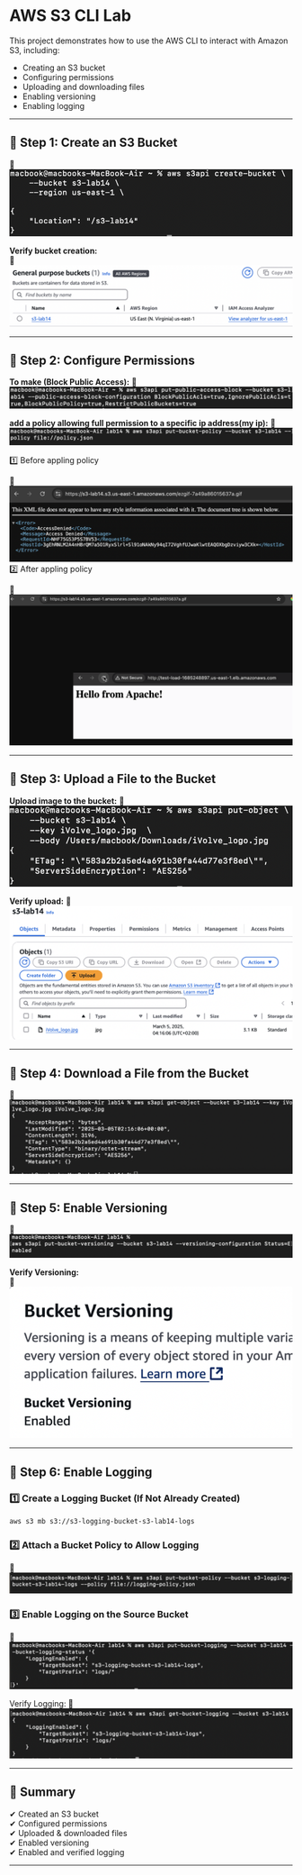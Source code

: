 # **AWS S3 CLI Lab**  
This project demonstrates how to use the AWS CLI to interact with Amazon S3, including:  
- Creating an S3 bucket  
- Configuring permissions  
- Uploading and downloading files  
- Enabling versioning  
- Enabling logging  

---

## **📌 Step 1: Create an S3 Bucket**  
📸![Alt text](assets/pic1.png)

**Verify bucket creation:**  
 📸![Alt text](assets/pic2.png)

---

## **📌 Step 2: Configure Permissions**  
**To make (Block Public Access):**
 📸![Alt text](assets/pic3.png)


**add a policy allowing full permission  to a specific ip address(my ip):**
 📸![Alt text](assets/pic13.png)
 
   1️⃣ Before appling policy 

   📸![Alt text](assets/pic12.png)
   2️⃣ After appling policy

   📸![Alt text](assets/pic14.png)

---

## **📌 Step 3: Upload a File to the Bucket**  
**Upload image to the bucket:**
 📸![Alt text](assets/pic4.png)

**Verify upload:** 
 📸![Alt text](assets/pic5.png)

---

## **📌 Step 4: Download a File from the Bucket**  
 📸![Alt text](assets/pic6.png)

---

## **📌 Step 5: Enable Versioning**  
 📸![Alt text](assets/pic7.png)


 **Verify Versioning:**  
 📸![Alt text](assets/pic8.png)

---

## **📌 Step 6: Enable Logging**  
### **1️⃣ Create a Logging Bucket (If Not Already Created)**
```sh
aws s3 mb s3://s3-logging-bucket-s3-lab14-logs
```
### **2️⃣ Attach a Bucket Policy to Allow Logging**
 📸![Alt text](assets/pic9.png)

### **3️⃣ Enable Logging on the Source Bucket**
 📸![Alt text](assets/pic10.png)
 
 Verify Logging: 
 📸![Alt text](assets/pic11.png)

---

## **🎯 Summary**  
✔ Created an S3 bucket  
✔ Configured permissions  
✔ Uploaded & downloaded files  
✔ Enabled versioning  
✔ Enabled and verified logging  

---


